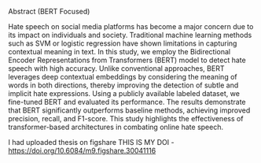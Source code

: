 Abstract (BERT Focused)

Hate speech on social media platforms has become a major concern due to its impact on individuals and society. 
Traditional machine learning methods such as SVM or logistic regression have shown limitations in capturing 
contextual meaning in text. In this study, we employ the Bidirectional Encoder Representations from
Transformers (BERT) model to detect hate speech with high accuracy. Unlike conventional approaches,
BERT leverages deep contextual embeddings by considering the meaning of words in both directions,
thereby improving the detection of subtle and implicit hate expressions. Using a publicly available
labeled dataset, we fine-tuned BERT and evaluated its performance. The results demonstrate that BERT 
significantly outperforms baseline methods, achieving improved precision, recall, and F1-score. This 
study highlights the effectiveness of transformer-based architectures in combating online hate speech.

I had uploaded thesis on figshare
THIS IS MY DOI - https://doi.org/10.6084/m9.figshare.30041116 
